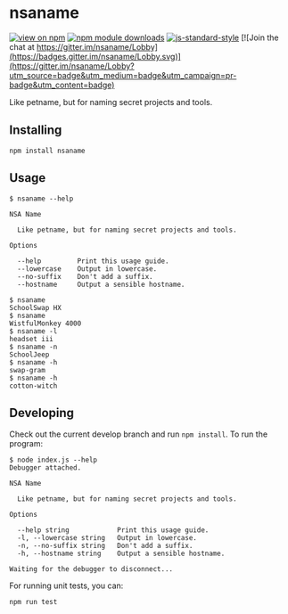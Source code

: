 # nsaname

[![view on npm](http://img.shields.io/npm/v/nsaname.svg)](https://www.npmjs.org/package/nsaname)
[![npm module downloads](http://img.shields.io/npm/dt/nsaname.svg)](https://www.npmjs.org/package/nsaname)
[![js-standard-style](https://img.shields.io/badge/code%20style-standard-brightgreen.svg)](https://github.com/feross/standard)
[![Join the chat at https://gitter.im/nsaname/Lobby](https://badges.gitter.im/nsaname/Lobby.svg)](https://gitter.im/nsaname/Lobby?utm_source=badge&utm_medium=badge&utm_campaign=pr-badge&utm_content=badge)

Like petname, but for naming secret projects and tools.

## Installing

```shell
npm install nsaname
```

## Usage

```text
$ nsaname --help

NSA Name

  Like petname, but for naming secret projects and tools.

Options

  --help         Print this usage guide.
  --lowercase    Output in lowercase.
  --no-suffix    Don't add a suffix.
  --hostname     Output a sensible hostname.

$ nsaname
SchoolSwap HX
$ nsaname
WistfulMonkey 4000
$ nsaname -l
headset iii
$ nsaname -n
SchoolJeep
$ nsaname -h
swap-gram
$ nsaname -h
cotton-witch
```

## Developing

Check out the current develop branch and run `npm install`. To run the program:

```text
$ node index.js --help
Debugger attached.

NSA Name

  Like petname, but for naming secret projects and tools.

Options

  --help string            Print this usage guide.
  -l, --lowercase string   Output in lowercase.
  -n, --no-suffix string   Don't add a suffix.
  -h, --hostname string    Output a sensible hostname.

Waiting for the debugger to disconnect...
```

For running unit tests, you can:

```shell
npm run test
```